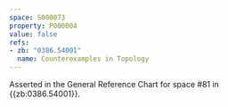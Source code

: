 ```yaml
---
space: S000073
property: P000004
value: false
refs:
- zb: "0386.54001"
  name: Counterexamples in Topology
---
```


Asserted in the General Reference Chart for space #81 in
{{zb:0386.54001}}.
